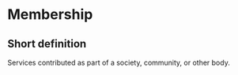# Membership
## Short definition
Services contributed as part of a society, community, or other body.
